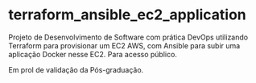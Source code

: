 # terraform_ansible_ec2_application
Projeto de Desenvolvimento de Software com prática DevOps utilizando Terraform para provisionar um EC2 AWS, com Ansible para subir uma aplicação Docker nesse EC2. Para acesso público.

Em prol de validação da Pós-graduação.
